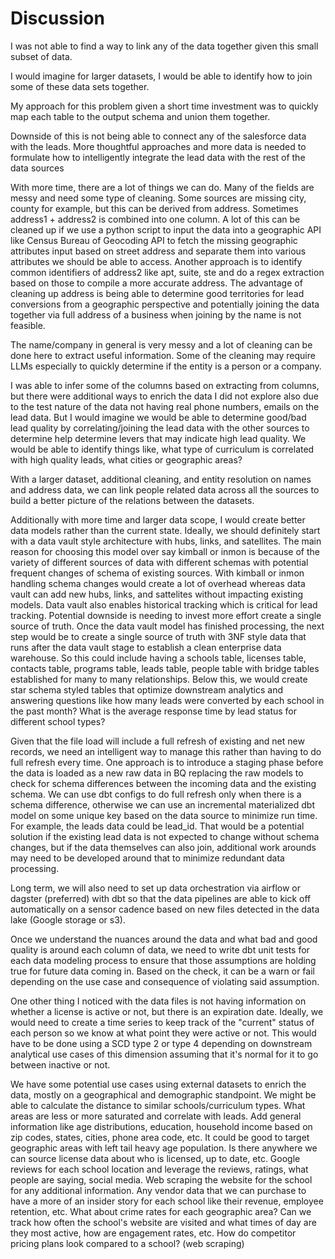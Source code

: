 # Discussion

I was not able to find a way to link any of the data together given this small subset of data.

I would imagine for larger datasets, I would be able to identify how to join some of these data sets together.

My approach for this problem given a short time investment was to quickly map each table to the output schema and union them together.

Downside of this is not being able to connect any of the salesforce data with the leads. More thoughtful approaches and more data is needed to formulate how to intelligently integrate the lead data with the rest of the data sources

With more time, there are a lot of things we can do. Many of the fields are messy and need some type of cleaning. Some sources are missing city, county for example, but this can be derived from address. Sometimes address1 + address2 is combined into one column. A lot of this can be cleaned up if we use a python script to input the data into a geographic API like Census Bureau of Geocoding API to fetch the missing geographic attributes input based on street address and separate them into various attributes we should be able to access. Another approach is to identify common identifiers of address2 like apt, suite, ste and do a regex extraction based on those to compile a more accurate address. The advantage of cleaning up address is being able to determine good territories for lead conversions from a geographic perspective and potentially joining the data together via full address of a business when joining by the name is not feasible.

The name/company in general is very messy and a lot of cleaning can be done here to extract useful information. Some of the cleaning may require LLMs especially to quickly determine if the entity is a person or a company.

I was able to infer some of the columns based on extracting from columns, but there were additional ways to enrich the data I did not explore also due to the test nature of the data not having real phone numbers, emails on the lead data. But I would imagine we would be able to determine good/bad lead quality by correlating/joining the lead data with the other sources to determine help determine levers that may indicate high lead quality. We would be able to identify things like, what type of curriculum is correlated with high quality leads, what cities or geographic areas?

With a larger dataset, additional cleaning, and entity resolution on names and address data, we can link people related data across all the sources to build a better picture of the relations between the datasets.

Additionally with more time and larger data scope, I would create better data models rather than the current state. Ideally, we should definitely start with a data vault style architecture with hubs, links, and satellites. The main reason for choosing this model over say kimball or inmon is because of the variety of different sources of data with different schemas with potential frequent changes of schema of existing sources. With kimball or inmon handling schema changes would create a lot of overhead whereas data vault can add new hubs, links, and sattelites without impacting existing models. Data vault also enables historical tracking which is critical for lead tracking. Potential downside is needing to invest more effort create a single source of truth. Once the data vault model has finished processing, the next step would be to create a single source of truth with 3NF style data that runs after the data vault stage to establish a clean enterprise data warehouse. So this could include having a schools table, licenses table, contacts table, programs table, leads table, people table with bridge tables established for many to many relationships. Below this, we would create star schema styled tables that optimize downstream analytics and answering questions like how many leads were converted by each school in the past month? What is the average response time by lead status for different school types? 

Given that the file load will include a full refresh of existing and net new records, we need an intelligent way to manage this rather than having to do full refresh every time. One approach is to introduce a staging phase before the data is loaded as a new raw data in BQ replacing the raw models to check for schema differences between the incoming data and the existing schema. We can use dbt configs to do full refresh only when there is a schema difference, otherwise we can use an incremental materialized dbt model on some unique key based on the data source to minimize run time. For example, the leads data could be lead_id. That would be a potential solution if the existing lead data is not expected to change without schema changes, but if the data themselves can also join, additional work arounds may need to be developed around that to minimize redundant data processing.

Long term, we will also need to set up data orchestration via airflow or dagster (preferred) with dbt so that the data pipelines are able to kick off automatically on a sensor cadence based on new files detected in the data lake (Google storage or s3).

Once we understand the nuances around the data and what bad and good quality is around each column of data, we need to write dbt unit tests for each data modeling process to ensure that those assumptions are holding true for future data coming in. Based on the check, it can be a warn or fail depending on the use case and consequence of violating said assumption.

One other thing I noticed with the data files is not having information on whether a license is active or not, but there is an expiration date. Ideally, we would need to create a time series to keep track of the "current" status of each person so we know at what point they were active or not. This would have to be done using a SCD type 2 or type 4 depending on downstream analytical use cases of this dimension assuming that it's normal for it to go between inactive or not. 

We have some potential use cases using external datasets to enrich the data, mostly on a geographical and demographic standpoint. We might be able to calculate the distance to similar schools/curriculum types. What areas are less or more saturated and correlate with leads. Add general information like age distributions, education, household income based on zip codes, states, cities, phone area code, etc. It could be good to target geographic areas with left tail heavy age population. Is there anywhere we can source license data about who is licensed, up to date, etc. Google reviews for each school location and leverage the reviews, ratings, what people are saying, social media. Web scraping the website for the school for any additional information. Any vendor data that we can purchase to have a more of an insider story for each school like their revenue, employee retention, etc. What about crime rates for each geographic area? Can we track how often the school's website are visited and what times of day are they most active, how are engagement rates, etc. How do competitor pricing plans look compared to a school? (web scraping)


